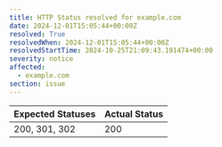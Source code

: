 ```yaml
---
title: HTTP Status resolved for example.com
date: 2024-12-01T15:05:44+00:00Z
resolved: True
resolvedWhen: 2024-12-01T15:05:44+00:00Z
resolvedStartTime: 2024-10-25T21:09:43.191474+00:00
severity: notice
affected:
  - example.com
section: issue
---
```


| Expected Statuses | Actual Status  |
|-------------------|----------------|
| 200, 301, 302 | 200 |
